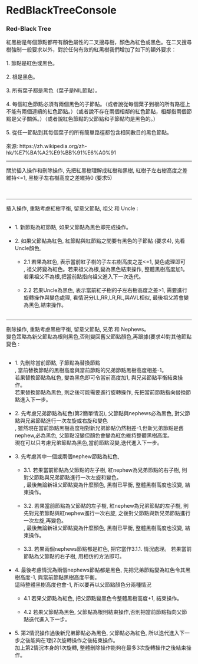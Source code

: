 # RedBlackTreeConsole

<h3>Red-Black Tree</h3>

<p>
紅黑樹是每個節點都帶有顏色屬性的二叉搜尋樹，顏色為紅色或黑色。在二叉搜尋樹強制一般要求以外，對於任何有效的紅黑樹我們增加了如下的額外要求：
<br><br>
1. 節點是紅色或黑色。
<br><br>
2. 根是黑色。
<br><br>
3. 所有葉子都是黑色（葉子是NIL節點）。
<br><br>
4. 每個紅色節點必須有兩個黑色的子節點。（或者說從每個葉子到根的所有路徑上不能有兩個連續的紅色節點。）（或者說不存在兩個相鄰的紅色節點，相鄰指兩個節點是父子關係。）（或者說紅色節點的父節點和子節點均是黑色的。）
<br><br>
5. 從任一節點到其每個葉子的所有簡單路徑都包含相同數目的黑色節點。
<br><br>
來源: https://zh.wikipedia.org/zh-hk/%E7%BA%A2%E9%BB%91%E6%A0%91

</p>

<hr>

<div>關於插入操作和刪除操作, 先把紅黑樹理解成紅樹和黑樹, 紅樹子左右樹高度之差維持<=1, 黑樹子左右樹高度之差維持0 (要求5)</div>
<br><br>
<hr>

<div>插入操作, 重點考慮紅樹平衡, 留意父節點, 祖父 和 Uncle :</div>

<br>
<ul>

<li> 1. 新節點為紅節點, 如果父節點為黑色即完成操作。</li>
<br>
        <li>
<div> 2. 如果父節點為紅色, 紅節點與紅節點之間要有黑色的子節點 (要求4), 先看Uncle顏色, </div>
        <br>
        <ul>
		<li> 2.1 若果為紅色, 表示當前紅子樹的子左右樹高度之差<=1, 變色處理即可
		<br>, 祖父將變為紅色。若果祖父為根,變為黑色結束操作, 整體黑樹高度加1。若果祖父不為根,把當前點指向祖父進入下一次迭代。</li>
		<br>
		<li> 2.2 若果Uncle為黑色, 表示當前紅子樹的子左右樹高度之差>1, 需要進行旋轉操作與變色處理, 看情況分LL,RR,LR,RL,與AVL相似, 最後祖父將會變為黑色,結束操作。</li>
		<br>
	</ul>
</li>

</ul>

<hr>

<div>刪除操作, 重點考慮黑樹平衡, 留意父節點, 兄弟 和 Nephews。
<br>變色策略為新父節點為根則黑色,否則變回舊父節點顏色,再跟據(要求4)對其他節點變色 :</div>

<br>
<ul>

<li>1. 先刪除當前節點, 子節點為替換節點
	<br>, 當前替換節點的黑樹高度與當前節點的兄弟節點黑樹高度相差-1。 
	<br>若果替換節點為紅色, 變為黑色即可令當前高度加1, 與兄弟節點平衡結束操作。
	<br>若果替換節點為黑色, 則之後可能需要進行旋轉操作, 先把當前節點指向替換節點進入下一步。</li>
<br>
<li>2. 先考慮兄弟節點為紅色(第2簡單情況), 父節點與nephews必為黑色, 對父節點與兄弟節點進行一次左旋或右旋和變色
	<br>, 雖然現在當前節點黑樹高度相對新兄弟節點仍然相差-1,但新兄弟節點是舊nephew,必為黑色, 父節點沒變但顏色會變為紅色維持整體黑樹高度。
	<br>現在可以只考慮兄弟節點為黑色,當前節點沒變,迭代進入下一步。</li>
  <br> 
<li>
	<div>3. 先考慮其中一個或兩個nephew節點為紅色, </div>
	<br>
<ul>
<li>3.1. 若果當前節點為父節點的左子樹, 紅nephew為兄弟節點的右子樹, 則對父節點與兄弟節點進行一次左旋和變色。
	<br>, 最後無論新祖父節點變為什麼顏色, 黑樹已平衡, 整體黑樹高度也沒變, 結束操作。</li>
    <br>
<li>3.2. 若果當前節點為父節點的左子樹, 紅nephew為兄弟節點的左子樹, 則先對兄弟節點與紅nephew進行一次右旋, 之後對父節點與新兄弟節點進行一次左旋,再變色。
	<br>, 最後無論新祖父節點變為什麼顏色, 黑樹已平衡, 整體黑樹高度也沒變, 結束操作。</li>
    <br>
<li>3.3. 若果兩個nephews節點都是紅色, 把它當作3.1.1. 情況處理。 若果當前節點為父節點的右子樹, 用相仿的方法即可。</li>
	<br>
</ul>
<li>
	<div>4. 最後考慮情況為兩個nephews節點都是黑色, 先把兄弟節點變為紅色令其黑樹高度-1, 與當前節點黑樹高度平衡。
			<br>這時整體黑樹高度也會-1, 所以要再以父節點顏色分兩種情況</div>
	<br>
	<ul>
		<li>4.1 若果父節點為紅色, 把父節點變黑色令整體黑樹高度+1, 結束操作。</li>
		<br>
		<li>4.2 若果父節點為黑色, 父節點為根則結束操作,否則把當前節點指向父節點迭代進入下一步。</li>
		<br>
	</ul></li>

<li>5. 第2情況操作過後新兄弟節點必為黑色, 父節點必為紅色, 所以迭代進入下一步之後能夠在1到2次旋轉操作之後結束操作。<br>加上第2情況本身的1次旋轉, 整體刪除操作能夠在最多3次旋轉操作之後結束操作。</li>
	
</ul>
